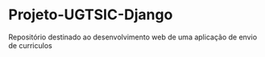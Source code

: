 # Projeto-UGTSIC-Django
Repositório destinado ao desenvolvimento web de uma aplicação de envio de curriculos
